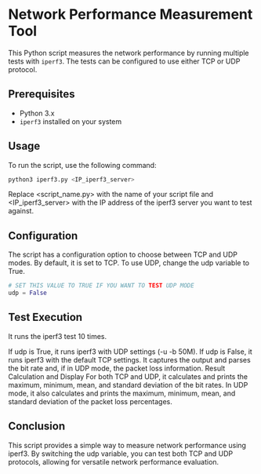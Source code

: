 # Network Performance Measurement Tool

This Python script measures the network performance by running multiple tests with `iperf3`. The tests can be configured to use either TCP or UDP protocol.

## Prerequisites

- Python 3.x
- `iperf3` installed on your system

## Usage

To run the script, use the following command:

```sh
python3 iperf3.py <IP_iperf3_server>
```
Replace <script_name.py> with the name of your script file and <IP_iperf3_server> with the IP address of the iperf3 server you want to test against.

## Configuration
The script has a configuration option to choose between TCP and UDP modes. By default, it is set to TCP. To use UDP, change the udp variable to True.

```py
# SET THIS VALUE TO TRUE IF YOU WANT TO TEST UDP MODE
udp = False
```

## Test Execution
It runs the iperf3 test 10 times.

If udp is True, it runs iperf3 with UDP settings (-u -b 50M).
If udp is False, it runs iperf3 with the default TCP settings.
It captures the output and parses the bit rate and, if in UDP mode, the packet loss information.
Result Calculation and Display
For both TCP and UDP, it calculates and prints the maximum, minimum, mean, and standard deviation of the bit rates.
In UDP mode, it also calculates and prints the maximum, minimum, mean, and standard deviation of the packet loss percentages.

## Conclusion
This script provides a simple way to measure network performance using iperf3. By switching the udp variable, you can test both TCP and UDP protocols, allowing for versatile network performance evaluation.
